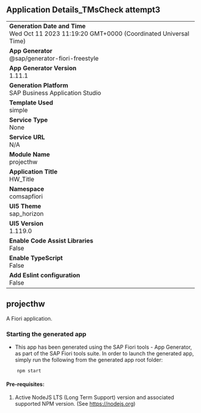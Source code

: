 ## Application Details_TMsCheck attempt3
|               |
| ------------- |
|**Generation Date and Time**<br>Wed Oct 11 2023 11:19:20 GMT+0000 (Coordinated Universal Time)|
|**App Generator**<br>@sap/generator-fiori-freestyle|
|**App Generator Version**<br>1.11.1|
|**Generation Platform**<br>SAP Business Application Studio|
|**Template Used**<br>simple|
|**Service Type**<br>None|
|**Service URL**<br>N/A
|**Module Name**<br>projecthw|
|**Application Title**<br>HW_Title|
|**Namespace**<br>comsapfiori|
|**UI5 Theme**<br>sap_horizon|
|**UI5 Version**<br>1.119.0|
|**Enable Code Assist Libraries**<br>False|
|**Enable TypeScript**<br>False|
|**Add Eslint configuration**<br>False|

## projecthw

A Fiori application.

### Starting the generated app

-   This app has been generated using the SAP Fiori tools - App Generator, as part of the SAP Fiori tools suite.  In order to launch the generated app, simply run the following from the generated app root folder:

```
    npm start
```

#### Pre-requisites:

1. Active NodeJS LTS (Long Term Support) version and associated supported NPM version.  (See https://nodejs.org)


